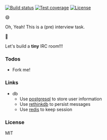 
[![Build status][travis-img]][travis-url]
[![Test coverage][coveralls-img]][coveralls-url]
[![License][license-img]][license-url]

:smile:

Oh, Yeah! This is a (pre) interview task.

:dancers:

Let's build a **tiny** IRC room!!!

### Todos

* Fork me!

### Links

* db
  - Use [postgresql](http://www.postgresql.org) to store user information
  - Use [rethinkdb](https://www.rethinkdb.com) to persist messages
  - Use [redis](http://redis.io) to keep session

### License
MIT

[travis-img]: https://img.shields.io/travis/coderhaoxin/welcome-to-bx.svg?style=flat-square
[travis-url]: https://travis-ci.org/coderhaoxin/welcome-to-bx
[coveralls-img]: https://img.shields.io/coveralls/coderhaoxin/welcome-to-bx.svg?style=flat-square
[coveralls-url]: https://coveralls.io/r/coderhaoxin/welcome-to-bx?branch=master
[license-img]: https://img.shields.io/badge/license-MIT-green.svg?style=flat-square
[license-url]: http://opensource.org/licenses/MIT
